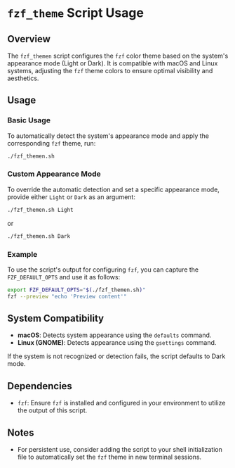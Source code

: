 # `fzf_theme` Script Usage

## **Overview**

The `fzf_themen` script configures the `fzf` color theme based on the system's appearance mode (Light or Dark). It is compatible with macOS and Linux systems, adjusting the `fzf` theme colors to ensure optimal visibility and aesthetics.

## **Usage**

### **Basic Usage**

To automatically detect the system's appearance mode and apply the corresponding `fzf` theme, run:

```bash
./fzf_themen.sh
```

### **Custom Appearance Mode**

To override the automatic detection and set a specific appearance mode, provide either `Light` or `Dark` as an argument:

```bash
./fzf_themen.sh Light
```

or

```bash
./fzf_themen.sh Dark
```

### **Example**

To use the script's output for configuring `fzf`, you can capture the `FZF_DEFAULT_OPTS` and use it as follows:

```bash
export FZF_DEFAULT_OPTS="$(./fzf_themen.sh)"
fzf --preview "echo 'Preview content'"
```

## **System Compatibility**

- **macOS**: Detects system appearance using the `defaults` command.
- **Linux (GNOME)**: Detects appearance using the `gsettings` command.

If the system is not recognized or detection fails, the script defaults to Dark mode.

## **Dependencies**

- `fzf`: Ensure `fzf` is installed and configured in your environment to utilize the output of this script.

## **Notes**

- For persistent use, consider adding the script to your shell initialization file to automatically set the `fzf` theme in new terminal sessions.

